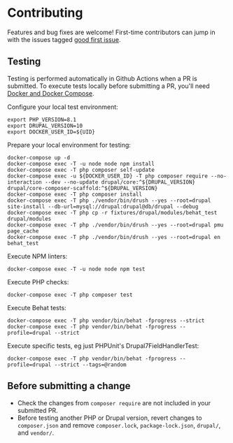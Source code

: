# Contributing

Features and bug fixes are welcome! First-time contributors can jump in with the issues tagged [good first issue](https://github.com/jhedstrom/drupalextension/issues?q=is%3Aissue+is%3Aopen+label%3A%22good+first+issue%22).

## Testing

Testing is performed automatically in Github Actions when a PR is submitted. To execute tests locally before submitting a PR, you'll need [Docker and Docker Compose](https://docs.docker.com/engine/install/).

Configure your local test environment:
```
export PHP_VERSION=8.1
export DRUPAL_VERSION=10
export DOCKER_USER_ID=${UID}
```

Prepare your local environment for testing:
```
docker-compose up -d
docker-compose exec -T -u node node npm install
docker-compose exec -T php composer self-update
docker-compose exec -u ${DOCKER_USER_ID} -T php composer require --no-interaction --dev --no-update drupal/core:^${DRUPAL_VERSION} drupal/core-composer-scaffold:^${DRUPAL_VERSION}
docker-compose exec -T php composer install
docker-compose exec -T php ./vendor/bin/drush --yes --root=drupal site-install --db-url=mysql://drupal:drupal@db/drupal --debug
docker-compose exec -T php cp -r fixtures/drupal/modules/behat_test drupal/modules
docker-compose exec -T php ./vendor/bin/drush --yes --root=drupal pmu page_cache
docker-compose exec -T php ./vendor/bin/drush --yes --root=drupal en behat_test
```

Execute NPM linters:
```
docker-compose exec -T -u node node npm test
```

Execute PHP checks:
```
docker-compose exec -T php composer test
```

Execute Behat tests:
```
docker-compose exec -T php vendor/bin/behat -fprogress --strict
docker-compose exec -T php vendor/bin/behat -fprogress --profile=drupal --strict
```

Execute specific tests, eg just PHPUnit's Drupal7FieldHandlerTest:
```
docker-compose exec -T php vendor/bin/behat -fprogress --profile=drupal --strict --tags=@random
```

## Before submitting a change

- Check the changes from `composer require` are not included in your submitted PR.
- Before testing another PHP or Drupal version, revert changes to `composer.json` and remove `composer.lock`, `package-lock.json`, `drupal/`, and `vendor/`.
